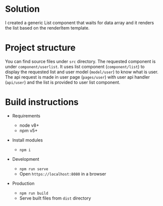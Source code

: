 # Solution

I created a generic List component that waits for data array and it renders the list based on the renderItem template.

# Project structure

You can find source files under `src` directory.
The requested component is under `component/userlist`. It uses list component (`component/list`) to display the requested list and user model (`model/user`) to know what is user.
The api request is made in user page (`pages/user`) with user api handler (`api/user`) and the list is provided to user list component.

# Build instructions

- Requirements

  - node v8+
  - npm v5+

- Install modules

  - `npm i`

- Development

  - `npm run serve`
  - Open `https://localhost:8080` in a browser

- Production
  - `npm run build`
  - Serve built files from `dist` directory
